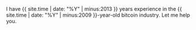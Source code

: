 I have {{ site.time | date: "%Y" | minus:2013 }} years experience in the {{ site.time | date: "%Y" | minus:2009 }}-year-old bitcoin industry. Let me help you.